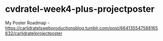 # cvdratel-week4-plus-projectposter
My Poster Roadmap - https://carlidratelswebproductionsblog.tumblr.com/post/664135547588165632/carlidratelprojectposter
